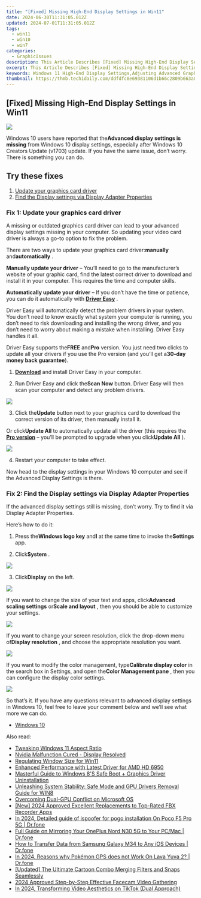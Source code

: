```yaml
---
title: "[Fixed] Missing High-End Display Settings in Win11"
date: 2024-06-30T11:31:05.012Z
updated: 2024-07-01T11:31:05.012Z
tags:
  - win11
  - win10
  - win7
categories:
  - GraphicIssues
description: This Article Describes [Fixed] Missing High-End Display Settings in Win11
excerpt: This Article Describes [Fixed] Missing High-End Display Settings in Win11
keywords: Windows 11 High-End Display Settings,Adjusting Advanced Graphics Options in Windows 11,Enhancing Visual Quality on Windows 11,Configuring High-Performance Monitor Modes in Win11,Windows 11 Display Feature Improvements,Improve Win11 Graphics Settings for Better Performance,Optimizing Win11 Display Settings for Premium Monitors
thumbnail: https://thmb.techidaily.com/ddfdfc8e69381106d1b66c2809b663a8f7e41d96d0a4215acf2250fc3083c5a7.jpg
---
```


## [Fixed] Missing High-End Display Settings in Win11

![](https://images.drivereasy.com/wp-content/uploads/2019/08/image-401.png)

 Windows 10 users have reported that the**Advanced display settings is missing** from Windows 10 display settings, especially after Windows 10 Creators Update (v1703) update. If you have the same issue, don’t worry. There is something you can do.

## Try these fixes

1. [Update your graphics card driver](#m1)
2. [Find the Display settings via Display Adapter Properties](#m2)

### Fix 1: Update your graphics card driver

 A missing or outdated graphics card driver can lead to your advanced display settings missing in your computer. So updating your video card driver is always a go-to option to fix the problem.

 There are two ways to update your graphics card driver:**manually** and**automatically** .

**Manually update your driver** – You’ll need to go to the manufacturer’s website of your graphic card, find the latest correct driver to download and install it in your computer. This requires the time and computer skills.

**Automatically update your driver** – If you don’t have the time or patience, you can do it automatically with **[Driver Easy](https://tools.techidaily.com/drivereasy/download/)**  .

 Driver Easy will automatically detect the problem drivers in your system. You don’t need to know exactly what system your computer is running, you don’t need to risk downloading and installing the wrong driver, and you don’t need to worry about making a mistake when installing. Driver Easy handles it all.

 Driver Easy supports the**FREE** and**Pro** version. You just need two clicks to update all your drivers if you use the Pro version (and you’ll get a**30-day money back guarantee**).

 1) **[Download](https://tools.techidaily.com/drivereasy/download/)**  and install Driver Easy in your computer.

 2) Run Driver Easy and click the**Scan Now** button. Driver Easy will then scan your computer and detect any problem drivers.

![](https://images.drivereasy.com/wp-content/uploads/2019/08/image-392.png)

 3) Click the**Update** button next to your graphics card to download the correct version of its driver, then manually install it.

 Or click**Update All** to automatically update all the driver (this requires the **[Pro version](https://tools.techidaily.com/drivereasy/download/)**  – you’ll be prompted to upgrade when you click**Update All** ).

![](https://images.drivereasy.com/wp-content/uploads/2019/08/image-393.png)

4) Restart your computer to take effect.

 Now head to the display settings in your Windows 10 computer and see if the Advanced Display Settings is there.

### Fix 2: Find the Display settings via Display Adapter Properties

 If the advanced display settings still is missing, don’t worry. Try to find it via Display Adapter Properties.

Here’s how to do it:

 1) Press the**Windows logo key** and**I** at the same time to invoke the**Settings** app.

 2) Click**System** .

![](https://images.drivereasy.com/wp-content/uploads/2019/08/image-394.png)

 3) Click**Display** on the left.

![](https://images.drivereasy.com/wp-content/uploads/2019/08/image-395.png)

 If you want to change the size of your text and apps, click**Advanced scaling settings** or**Scale and layout** , then you should be able to customize your settings.

![](https://images.drivereasy.com/wp-content/uploads/2019/08/image-396.png)

 If you want to change your screen resolution, click the drop-down menu of**Display resolution** , and choose the appropriate resolution you want.

![](https://images.drivereasy.com/wp-content/uploads/2019/08/image-397.png)

 If you want to modify the color management, type**Calibrate display color** in the search box in Settings, and open the**Color Management pane** , then you can configure the display color settings.

![](https://images.drivereasy.com/wp-content/uploads/2019/08/image-399.png)

 So that’s it. If you have any questions relevant to advanced display settings in Windows 10, feel free to leave your comment below and we’ll see what more we can do.

* [Windows 10](https://tools.techidaily.com/drivereasy/download/)

<ins class="adsbygoogle"
     style="display:block"
     data-ad-format="autorelaxed"
     data-ad-client="ca-pub-7571918770474297"
     data-ad-slot="1223367746"></ins>



<ins class="adsbygoogle"
     style="display:block"
     data-ad-client="ca-pub-7571918770474297"
     data-ad-slot="8358498916"
     data-ad-format="auto"
     data-full-width-responsive="true"></ins>

<span class="atpl-alsoreadstyle">Also read:</span>
<div><ul>
<li><a href="https://graphic-issues.techidaily.com/tweaking-windows-11-aspect-ratio/"><u>Tweaking Windows 11 Aspect Ratio</u></a></li>
<li><a href="https://graphic-issues.techidaily.com/nvidia-malfunction-cured-display-resolved/"><u>Nvidia Malfunction Cured - Display Resolved</u></a></li>
<li><a href="https://graphic-issues.techidaily.com/regulating-window-size-for-win11/"><u>Regulating Window Size for Win11</u></a></li>
<li><a href="https://graphic-issues.techidaily.com/enhanced-performance-with-latest-driver-for-amd-hd-6950/"><u>Enhanced Performance with Latest Driver for AMD HD 6950</u></a></li>
<li><a href="https://graphic-issues.techidaily.com/masterful-guide-to-windows-8s-safe-boot-plus-graphics-driver-uninstallation/"><u>Masterful Guide to Windows 8'S Safe Boot + Graphics Driver Uninstallation</u></a></li>
<li><a href="https://graphic-issues.techidaily.com/unleashing-system-stability-safe-mode-and-gpu-drivers-removal-guide-for-win8/"><u>Unleashing System Stability: Safe Mode and GPU Drivers Removal Guide for WIN8</u></a></li>
<li><a href="https://graphic-issues.techidaily.com/overcoming-dual-gpu-conflict-on-microsoft-os/"><u>Overcoming Dual-GPU Conflict on Microsoft OS</u></a></li>
<li><a href="https://screen-mirroring-recording.techidaily.com/new-2024-approved-excellent-replacements-to-top-rated-fbx-recorder-apps/"><u>[New] 2024 Approved  Excellent Replacements to Top-Rated FBX Recorder Apps</u></a></li>
<li><a href="https://pokemon-go-android.techidaily.com/in-2024-detailed-guide-of-ispoofer-for-pogo-installation-on-poco-f5-pro-5g-drfone-by-drfone-virtual-android/"><u>In 2024, Detailed guide of ispoofer for pogo installation On Poco F5 Pro 5G | Dr.fone</u></a></li>
<li><a href="https://screen-mirror.techidaily.com/full-guide-on-mirroring-your-oneplus-nord-n30-5g-to-your-pcmac-drfone-by-drfone-android/"><u>Full Guide on Mirroring Your OnePlus Nord N30 5G to Your PC/Mac | Dr.fone</u></a></li>
<li><a href="https://android-transfer.techidaily.com/how-to-transfer-data-from-samsung-galaxy-m34-to-any-ios-devices-drfone-by-drfone-transfer-from-android-transfer-from-android/"><u>How to Transfer Data from Samsung Galaxy M34 to Any iOS Devices | Dr.fone</u></a></li>
<li><a href="https://android-pokemon-go.techidaily.com/in-2024-reasons-why-pokemon-gps-does-not-work-on-lava-yuva-2-drfone-by-drfone-virtual-android/"><u>In 2024, Reasons why Pokémon GPS does not Work On Lava Yuva 2? | Dr.fone</u></a></li>
<li><a href="https://some-approaches.techidaily.com/updated-the-ultimate-cartoon-combo-merging-filters-and-snaps-seamlessly/"><u>[Updated] The Ultimate Cartoon Combo  Merging Filters and Snaps Seamlessly</u></a></li>
<li><a href="https://video-screen-grab.techidaily.com/2024-approved-step-by-step-effective-facecam-video-gathering/"><u>2024 Approved  Step-by-Step  Effective Facecam Video Gathering</u></a></li>
<li><a href="https://some-approaches.techidaily.com/in-2024-transforming-video-aesthetics-on-tiktok-dual-approach/"><u>In 2024, Transforming Video Aesthetics on TikTok (Dual Approach)</u></a></li>
</ul></div>
